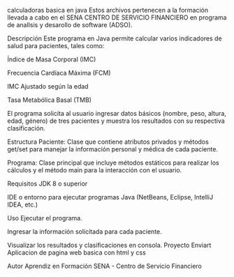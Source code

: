 
 calculadoras basica en java
Estos archivos pertenecen a la formación llevada a cabo en el SENA CENTRO DE SERVICIO FINANCIERO en programa de analIsis y desarollo de software (ADSO).

Descripción
Este programa en Java permite calcular varios indicadores de salud para pacientes, tales como:

Índice de Masa Corporal (IMC)

Frecuencia Cardíaca Máxima (FCM)

IMC Ajustado según la edad

Tasa Metabólica Basal (TMB)

El programa solicita al usuario ingresar datos básicos (nombre, peso, altura, edad, género) de tres pacientes y muestra los resultados con su respectiva clasificación.

Estructura
Paciente: Clase que contiene atributos privados y métodos get/set para manejar la información personal y médica de cada paciente.

Programa: Clase principal que incluye métodos estáticos para realizar los cálculos y el método main para la interacción con el usuario.

Requisitos
JDK 8 o superior

IDE o entorno para ejecutar programas Java (NetBeans, Eclipse, IntelliJ IDEA, etc.)

Uso
Ejecutar el programa.

Ingresar la información solicitada para cada paciente.

Visualizar los resultados y clasificaciones en consola.
Proyecto Enviart
Aplicacion de pagina web basica con html y css 

Autor
Aprendiz en Formación SENA - Centro de Servicio Financiero
